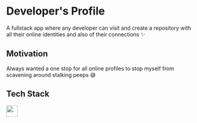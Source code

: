 # Developer's Profile

A fullstack app where any developer can visit and create a repository with all their online identities and also of their connections ✨

## Motivation

Always wanted a one stop for all online profiles to stop myself from scavening around stalking peeps 😅

## Tech Stack 
<img width="30px" src="https://upload.wikimedia.org/wikipedia/commons/thumb/a/a7/React-icon.svg/1280px-React-icon.svg.png"/>
